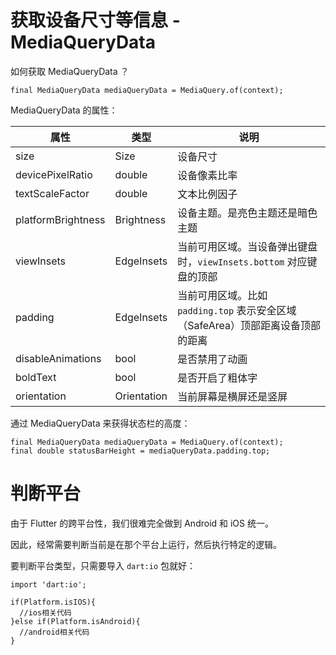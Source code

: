 # 获取设备尺寸等信息 - MediaQueryData

如何获取 MediaQueryData ？

```
final MediaQueryData mediaQueryData = MediaQuery.of(context);

```

MediaQueryData 的属性：  

|属性|类型|说明|
|---|---|---|
|size|Size|设备尺寸|
|devicePixelRatio|double|设备像素比率|
|textScaleFactor|double|文本比例因子|
|platformBrightness|Brightness|设备主题。是亮色主题还是暗色主题|
|viewInsets|EdgeInsets|当前可用区域。当设备弹出键盘时，`viewInsets.bottom` 对应键盘的顶部|
|padding|EdgeInsets|当前可用区域。比如 `padding.top` 表示安全区域（SafeArea）顶部距离设备顶部的距离|
|disableAnimations|bool|是否禁用了动画|
|boldText|bool|是否开启了粗体字|
|orientation|Orientation|当前屏幕是横屏还是竖屏|


通过 MediaQueryData 来获得状态栏的高度：  
```
final MediaQueryData mediaQueryData = MediaQuery.of(context);
final double statusBarHeight = mediaQueryData.padding.top;
```

# 判断平台

由于 Flutter 的跨平台性，我们很难完全做到 Android 和 iOS 统一。  

因此，经常需要判断当前是在那个平台上运行，然后执行特定的逻辑。  

要判断平台类型，只需要导入 `dart:io` 包就好：  

```
import 'dart:io';

if(Platform.isIOS){
  //ios相关代码
}else if(Platform.isAndroid){
  //android相关代码
}
```

